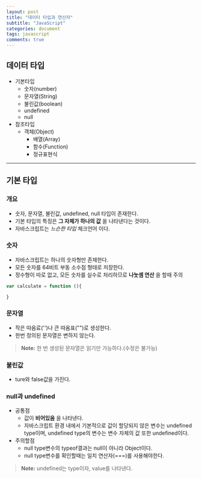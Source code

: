 ```yaml
---
layout: post
title: "데이터 타입과 연산자"
subtitle: "JavaScript"
categories: document
tags: javascript
comments: true
---
```


## 데이터 타입
- 기본타입
    - 숫자(number)
    - 문자열(String)
    - 불린값(boolean)
    - undefined
    - null
- 참조타입
    - 객체(Object)
        - 배열(Array)
        - 함수(Function)
        - 정규표현식
---
## 기본 타입
### 개요
- 숫자, 문자열, 불린값, undefined, null 타입이 존재한다.
- 기본 타입의 특징은 **그 자체가 하나의 값** 을 나타낸다는 것이다.
- 자바스크립트는 *느슨한 타입* 체크언어 이다.

### 숫자
- 자바스크립트는 하나의 숫자형만 존재한다.
- 모든 숫자를 64비트 부동 소수점 형태로 저장한다.
- 정수형이 따로 없고, 모든 숫자를 실수로 처리하므로 **나눗셈 연산** 을 할때 주의

```javascript
var calculate = function (){

}
```

### 문자열
- 작은 따옴료('')나 큰 따옴표("")로 생성한다.
- 한번 정의된 문자열은 변하지 않는다.

> **Note:** 한 번 생성된 문자열은 읽기만 가능하다.(수정은 불가능)

### 불린값
- ture와 false값을 가진다.

### null과 undefined
- 공통점
    - 값이 **비어있음** 을 나타낸다.
    - 자바스크립트 환경 내에서 기본적으로 값이 할당되지 않은 변수는 undefined type이며, undefined type의 변수는 변수 자체의 값 또한 undefined이다.
- 주의할점
    - null type변수의 typeof결과는 null이 아니라 Object이다.
    - null type변수를 확인할때는 일치 연산자(===)를 사용해야한다.

> **Note:** undefined는 type이자, value를 나타낸다.
